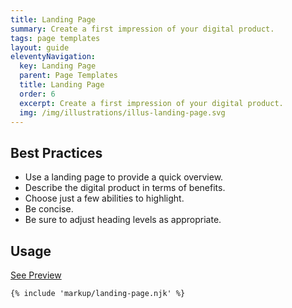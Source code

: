 ```yaml
---
title: Landing Page
summary: Create a first impression of your digital product.
tags: page templates
layout: guide
eleventyNavigation:
  key: Landing Page
  parent: Page Templates
  title: Landing Page
  order: 6
  excerpt: Create a first impression of your digital product.
  img: /img/illustrations/illus-landing-page.svg
---
```


## Best Practices

- Use a landing page to provide a quick overview.
- Describe the digital product in terms of benefits.
- Choose just a few abilities to highlight.
- Be concise.
- Be sure to adjust heading levels as appropriate.

## Usage

<a class="btn btn-primary" href="/page-templates/landing-page-public/" target="_blank">See Preview</a>

``` html
{% include 'markup/landing-page.njk' %}
```
